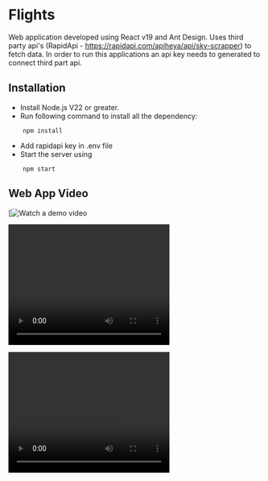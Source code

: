 # Flights

Web application developed using React v19 and Ant Design. 
Uses third party api's (RapidApi - https://rapidapi.com/apiheya/api/sky-scrapper) to fetch data.
In order to run this applications an api key needs to generated to connect third part api.
  

## Installation
* Install Node.js V22 or greater.
* Run following command to install all the dependency:
```
	npm install
```
* Add rapidapi key in .env file
* Start the server using
```
	npm start
```

## Web App Video
[![Watch a demo video](https://youtu.be/r0H9jASfNvg)

<video src="https://youtu.be/r0H9jASfNvg" width="320" height="240" controls></video>

<video src="https://github.com/maazsaiyed/flights/blob/main/web_app_video.mov" width="320" height="240" controls></video>

